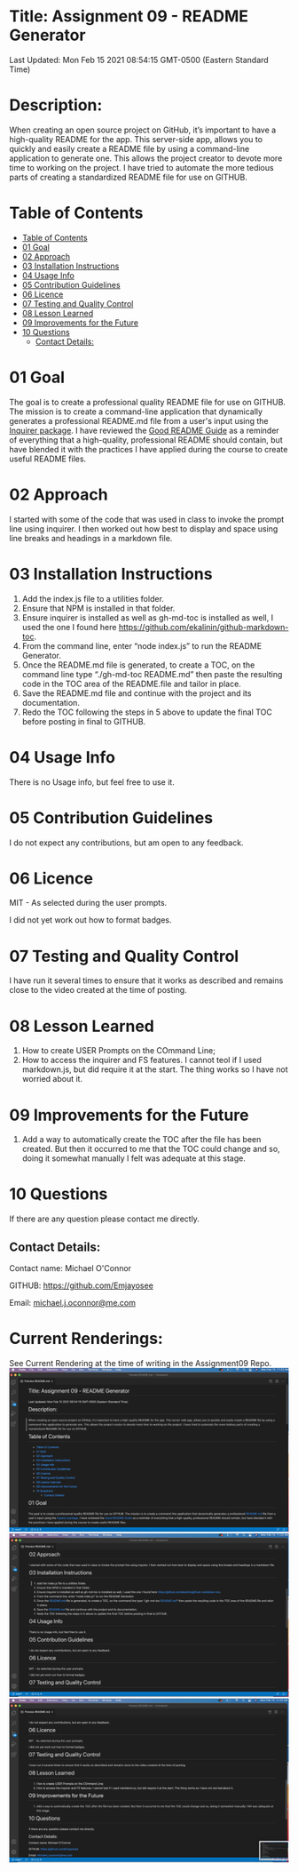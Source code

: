 # Title: Assignment 09 - README Generator

Last Updated: Mon Feb 15 2021 08:54:15 GMT-0500 (Eastern Standard Time) 

# Description: 

When creating an open source project on GitHub, it’s important to have a high-quality README for the app.  This server-side app, allows you to  quickly and easily create a README file by using a command-line application to generate one. This allows the project creator to devote more time to working on the project.  I have tried to automate the more tedious parts of creating a standardized README file for use on GITHUB.

# Table of Contents

   * [Table of Contents](#table-of-contents)
   * [01 Goal](#01-goal)
   * [02 Approach](#02-approach)
   * [03 Installation Instructions](#03-installation-instructions)
   * [04 Usage Info](#04-usage-info)
   * [05 Contribution Guidelines](#05-contribution-guidelines)
   * [06 Licence](#06-licence)
   * [07 Testing and Quality Control](#07-testing-and-quality-control)
   * [08 Lesson Learned](#08-lesson-learned)
   * [09 Improvements for the Future](#09-improvements-for-the-future)
   * [10 Questions](#10-questions)
      * [Contact Details:](#contact-details)

# 01 Goal 

The goal is to create a professional quality README file for use on GITHUB.  The mission is to create a command-line application that dynamically generates a professional README.md file from a user's input using the [Inquirer package](https://www.npmjs.com/package/inquirer). I have reviewed the [Good README Guide](../../01-HTML-Git-CSS/04-Important/Good-README-Guide/README.md) as a reminder of everything that a high-quality, professional README should contain, but have blended it with the practices I have applied during the course to create useful README files.  

# 02 Approach 

I started with some of the code that was used in class to invoke the prompt line using inquirer.  I then worked out how best to display and space using line breaks and headings in a markdown file.

# 03 Installation Instructions 

1. Add the index.js file to a utilities folder.
2. Ensure that NPM is installed in that folder.
3. Ensure inquirer is installed as well as gh-md-toc is installed as well, I used the one I found here https://github.com/ekalinin/github-markdown-toc.
4. From the command line, enter “node index.js” to run the README Generator.
5. Once the README.md file is generated, to create a TOC, on the command line type “./gh-md-toc README.md” then paste the resulting code in the TOC area of the README.file and tailor in place.
6. Save the README.md file and continue with the project and its documentation.
7. Redo the TOC following the steps in 5 above to update the final TOC before posting in final to GITHUB.

# 04 Usage Info 

There is no Usage info, but feel free to use it.

# 05 Contribution Guidelines 

I do not expect any contributions, but am open to any feedback.

# 06 Licence 

 MIT - As selected during the user prompts.

I did not yet work out how to format badges.

# 07 Testing and Quality Control 

I have run it several times to ensure that it works as described and remains close to the video created at the time of posting.

# 08 Lesson Learned 

1. How to create USER Prompts on the COmmand Line;
2. How to access the inquirer and FS features.  I cannot teol if I used markdown.js, but did require it at the start.  The thing works so I have not worried about it.

# 09 Improvements for the Future 

1. Add a way to automatically create the TOC after the file has been created. But then it occurred to me that the TOC could change and so, doing it somewhat manually I felt was adequate at this stage.

# 10 Questions 

If there are any question please contact me directly. 

## Contact Details: 

Contact name: Michael O'Connor 

GITHUB: https://github.com/Emjayosee 

Email: michael.j.oconnor@me.com

# Current Renderings:

See Current Rendering at the time of writing in the Assignment09 Repo. 
![alt text](Assets/README_SCREENSHOT1.png)
![alt text](Assets/README_SCREENSHOT2.png)
![alt text](Assets/README_SCREENSHOT3.png)

